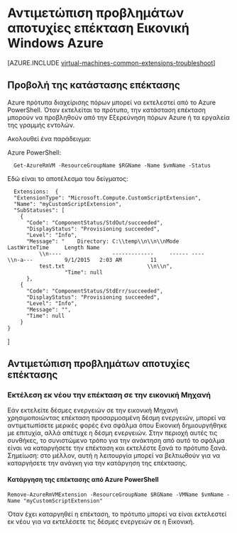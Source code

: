 <properties
   pageTitle="Αντιμετώπιση προβλημάτων αποτυχίες επέκταση Εικονική Windows | Microsoft Azure"
   description="Μάθετε περισσότερα σχετικά με την αντιμετώπιση προβλημάτων αποτυχίες επέκταση Εικονική Windows Azure"
   services="virtual-machines-windows"
   documentationCenter=""
   authors="kundanap"
   manager="timlt"
   editor=""
   tags="top-support-issue,azure-resource-manager"/>

<tags
   ms.service="virtual-machines-windows"
   ms.devlang="na"
   ms.topic="article"
   ms.tgt_pltfrm="vm-windows"
   ms.workload="infrastructure-services"
   ms.date="03/29/2016"
   ms.author="kundanap"/>

# <a name="troubleshooting-azure-windows-vm-extension-failures"></a>Αντιμετώπιση προβλημάτων αποτυχίες επέκταση Εικονική Windows Azure

[AZURE.INCLUDE [virtual-machines-common-extensions-troubleshoot](../../includes/virtual-machines-common-extensions-troubleshoot.md)]

## <a name="viewing-extension-status"></a>Προβολή της κατάστασης επέκτασης
Azure πρότυπα διαχείρισης πόρων μπορεί να εκτελεστεί από το Azure PowerShell. Όταν εκτελείται το πρότυπο, την κατάσταση επέκταση μπορούν να προβληθούν από την Εξερεύνηση πόρων Azure ή τα εργαλεία της γραμμής εντολών.

Ακολουθεί ένα παράδειγμα:

Azure PowerShell:

      Get-AzureRmVM -ResourceGroupName $RGName -Name $vmName -Status

Εδώ είναι το αποτέλεσμα του δείγματος:

      Extensions:  {
      "ExtensionType": "Microsoft.Compute.CustomScriptExtension",
      "Name": "myCustomScriptExtension",
      "SubStatuses": [
        {
          "Code": "ComponentStatus/StdOut/succeeded",
          "DisplayStatus": "Provisioning succeeded",
          "Level": "Info",
          "Message": "    Directory: C:\\temp\\n\\n\\nMode                LastWriteTime     Length Name
              \\n----                -------------     ------ ----                              \\n-a---          9/1/2015   2:03 AM         11
              test.txt                          \\n\\n",
                      "Time": null
          },
        {
          "Code": "ComponentStatus/StdErr/succeeded",
          "DisplayStatus": "Provisioning succeeded",
          "Level": "Info",
          "Message": "",
          "Time": null
        }
    }
  ]

## <a name="troubleshooting-extension-failures"></a>Αντιμετώπιση προβλημάτων αποτυχίες επέκτασης

### <a name="re-running-the-extension-on-the-vm"></a>Εκτέλεση εκ νέου την επέκταση σε την εικονική Μηχανή

Εάν εκτελείτε δέσμες ενεργειών σε την εικονική Μηχανή χρησιμοποιώντας επέκταση προσαρμοσμένη δέσμη ενεργειών, μπορεί να αντιμετωπίσετε μερικές φορές ένα σφάλμα όπου Εικονική δημιουργήθηκε με επιτυχία, αλλά απέτυχε η δέσμη ενεργειών. Στην περιοχή αυτές τις συνθήκες, το συνιστώμενο τρόπο για την ανάκτηση από αυτό το σφάλμα είναι να καταργήσετε την επέκταση και εκτελέστε ξανά το πρότυπο ξανά.
Σημείωση: στο μέλλον, αυτή η λειτουργία μπορεί να βελτιωθούν για να καταργήσετε την ανάγκη για την κατάργηση της επέκτασης.


#### <a name="remove-the-extension-from-azure-powershell"></a>Κατάργηση της επέκτασης από Azure PowerShell

    Remove-AzureRmVMExtension -ResourceGroupName $RGName -VMName $vmName -Name "myCustomScriptExtension"

Όταν έχει καταργηθεί η επέκταση, το πρότυπο μπορεί να είναι εκτελεστεί εκ νέου για να εκτελέσετε τις δέσμες ενεργειών σε η Εικονική.
